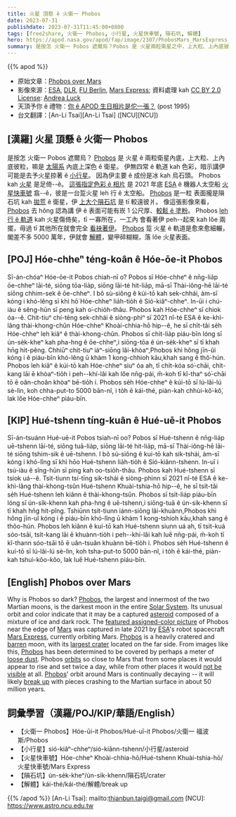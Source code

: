 ```yaml
---
title: 火星 頂懸 ê 火衛一 Phobos
date: 2023-07-31
publishdate: 2023-07-31T11:45:00+0800
tags: [free2share, 火衛一 Phobos, 小行星, 火星快車號, 隕石坑, 解體]
hero: https://apod.nasa.gov/apod/fap/image/2307/PhobosMars_MarsExpress_960.jpg
summary: 是按怎 火衛一 Pobos 遮爾烏？Pobos 是 火星兩粒衛星之中，上大粒、上內底彼粒，嘛是太陽系內底上深色 ê 衛星。
---
```


{{% apod %}}

- 原始文章：[Phobos over Mars](https://apod.nasa.gov/apod/ap230731.html)
- 影像來源：[ESA](https://www.esa.int/), [DLR](https://www.dlr.de/EN/organisation-dlr/dlr/dlr-at-a-glance.html), [FU Berlin](https://www.fu-berlin.de/), [Mars Express](https://www.esa.int/Science_Exploration/Space_Science/Mars_Express); 資料處理 kah [CC BY 2.0 License](https://creativecommons.org/licenses/by/2.0/): [Andrea Luck](https://twitter.com/andrluck)
- 天頂予你 ê 禮物：[你 ê APOD 生日相片是佗一張？](https://apod.nasa.gov/apod/calendar/allyears.html) (post 1995)
- 台文翻譯：[An-Li Tsai][An-Li Tsai] ([NCU][NCU])

## [漢羅] 火星 頂懸 ê 火衛一 Phobos
是按怎 火衛一 Pobos 遮爾烏？
[Phobos][Phobos 1] 是 火星 ê 兩粒衛星內底，上大粒、上內底彼粒，嘛是 [太陽系][Solar System] 內底上深色 ê 衛星。
伊無四常 ê 軌道 kah 色彩，暗示講伊可能是去予火星掠著 ê [小行星][asteroid]。
因為伊主要 ê 成份是冰 kah 烏石頭。
Phobos kah [火星][Mars] 是足倚--ê。
[這張指定色彩 ê 相片][featured assigned-color picture] 是 2021 年底 [ESA][ESA] ê 機器人太空船 [火星快車號][Mars Express] 翕--ê，彼是一台踅火星 leh 行 ê 太空船。
[Phobos][Phobos 2] 是一粒 表面攏是隕石坑 kah [拋荒][barren] ê 衛星，伊 [上大个隕石坑][largest crater] 是 tī 較遠彼爿。
像這張影像來看，[Phobos][Phobos 3] 去 hŏng 認為講 伊 ê 表面可能有崁 1 公尺厚、[較鬆 ê 塗粉][loose dust]。
Phobos [leh 行 ê 軌道][orbits] kah 火星傷倚矣，tī 一寡所在，一工內 會看著伊 peh--起來 kah lŏe 兩擺，毋過 tī 其他所在就會完全 [看袂著伊][not be visible]。
[Phobos][Phobos 4] 踅 火星 ê 軌道是愈來愈細輾，閣差不多 5000 萬年，伊就會 [解體][break up]，變甲碎糊糊，落 lŏe 火星表面。

## [POJ] Hóe-chheⁿ téng-koân ê Hóe-ōe-it Phobos
Sī-án-chóaⁿ Hóe-ōe-it Pobos chiah-nī o͘?
Pobos sī Hóe-chheⁿ ê nn̄g-lia̍p ōe-chheⁿ lāi-té, siōng tōa-lia̍p, siōng lāi-té hit-lia̍p, mā-sī Thài-iông-hē lāi-té siōng chhim-sek ê ōe-chheⁿ.
I bô sù-siông ê kúi-tō kah sek-chhái, àm-sī kóng i khó-lêng sī khì hō͘ Hóe-chheⁿ lia̍h-tio̍h ê Sió-kiâⁿ-chheⁿ.
In-ūi i chú-iàu ê sêng-hūn sī peng kah o͘-chio̍h-thâu.
Phobos kah Hóe-chheⁿ sī chiok óa--ê.
Chit-tiuⁿ chí-tēng sek-chhái ê siòng-phìⁿ sī 2021 nî-té ESA ê ke-khì-lâng thài-khong-chûn Hóe-chheⁿ Khoài-chhia-hō hip--ê, he sī chi̍t-tâi se̍h Hóe-chheⁿ leh kiâⁿ ê thài-khong-chûn.
Phobos sī chi̍t-lia̍p piáu-bīn lóng sī ún-se̍k-kheⁿ kah pha-hng ê ōe-chheⁿ,i siōng-tōa ê ún-se̍k-kheⁿ sī tī khah hn̄g hit-pêng.
Chhiūⁿ chit-tiuⁿ iáⁿ-siōng lâi-khòaⁿ,Phobos khì hőng jīn-ûi kóng i ê piáu-bīn khó-lêng ū khàm 1 kong-chhioh kāu,khah sang ê thô͘-hún.
Phobos leh kiâⁿ ê kúi-tō kah Hóe-chheⁿ siuⁿ óa ah, tī chi̍t-kóa só͘-chāi, chi̍t-kang lāi ē khòaⁿ-tio̍h i peh--khí-lâi kah lőe  nn̄g-pái, m̄-koh tī kî-thaⁿ só͘-chāi tō ē oân-choân khòaⁿ bē-tio̍h i.
Phobos se̍h Hóe-chheⁿ ê kúi-tō sī lú-lâi-lú sè-lìn, koh chha-put-to 5000 bān-nî, i to̍h ē kái-thé, piàn-kah chhùi-kô͘-kô͘, lak lőe  Hóe-chheⁿ piáu-bīn.

## [KIP] Hué-tshenn tíng-kuân ê Hué-uē-it Phobos
Sī-án-tsuánn Hué-uē-it Pobos tsiah-nī oo?
Pobos sī Hué-tshenn ê nn̄g-lia̍p uē-tshenn lāi-té, siōng tuā-lia̍p, siōng lāi-té hit-lia̍p, mā-sī Thài-iông-hē lāi-té siōng tshim-sik ê uē-tshenn.
I bô sù-siông ê kuí-tō kah sik-tshái, àm-sī kóng i khó-lîng sī khì hōo Hué-tshenn lia̍h-tio̍h ê Sió-kiânn-tshenn.
In-uī i tsú-iàu ê sîng-hūn sī ping kah oo-tsio̍h-thâu.
Phobos kah Hué-tshenn sī tsiok uá--ê.
Tsit-tiunn tsí-tīng sik-tshái ê siòng-phìnn sī 2021 nî-té ESA ê ke-khì-lâng thài-khong-tsûn Hué-tshenn Khuài-tshia-hō hip--ê, he sī tsi̍t-tâi se̍h Hué-tshenn leh kiânn ê thài-khong-tsûn.
Phobos sī tsi̍t-lia̍p piáu-bīn lóng sī ún-si̍k-khenn kah pha-hng ê uē-tshenn,i siōng-tuā ê ún-si̍k-khenn sī tī khah hn̄g hit-pîng.
Tshiūnn tsit-tiunn iánn-siōng lâi-khuànn,Phobos khì hőng jīn-uî kóng i ê piáu-bīn khó-lîng ū khàm 1 kong-tshioh kāu,khah sang ê thôo-hún.
Phobos leh kiânn ê kuí-tō kah Hué-tshenn siunn uá ah, tī tsi̍t-kuá sóo-tsāi, tsi̍t-kang lāi ē khuànn-tio̍h i peh--khí-lâi kah lue̋  nn̄g-pái, m̄-koh tī kî-thann sóo-tsāi tō ē uân-tsuân khuànn bē-tio̍h i.
Phobos se̍h Hué-tshenn ê kuí-tō sī lú-lâi-lú sè-lìn, koh tsha-put-to 5000 bān-nî, i to̍h ē kái-thé, piàn-kah tshuì-kôo-kôo, lak lue̋  Hué-tshenn piáu-bīn.

## [English] Phobos over Mars
Why is Phobos so dark?
[Phobos][Phobos 1], the largest and innermost of the two Martian moons, is the darkest moon in the entire [Solar System][Solar System].
Its unusual orbit and color indicate that it may be a captured [asteroid][asteroid] composed of a mixture of ice and dark rock.
The [featured assigned-color picture][featured assigned-color picture] of Phobos near the edge of [Mars][Mars] was captured in late 2021 by [ESA][ESA]'s robot spacecraft [Mars Express][Mars Express], currently orbiting Mars.
[Phobos][Phobos 2] is a heavily cratered and [barren][barren] moon, with its [largest crater][largest crater] located on the far side.
From images like this, [Phobos][Phobos 3] has been determined to be covered by perhaps a meter of [loose dust][loose dust].
Phobos [orbits][orbits] so close to Mars that from some places it would appear to rise and set twice a day, while from other places it would [not be visible][not be visible] at all.
[Phobos][Phobos 4]' orbit around Mars is continually decaying -- it will likely [break up][break up] with pieces crashing to the Martian surface in about 50 million years.

## 詞彙學習（漢羅/POJ/KIP/華語/English）
- 【火衛一 Phobos】Hóe-ūi-it Phobos/Hué-uī-it Phobos/火衛一 福波斯/Phobos
- 【小行星】sió-kiâⁿ-chheⁿ/sió-kiânn-tshenn/小行星/asteroid
- 【火星快車號】Hóe-chheⁿ Khoài-chhia-hō/Hué-tshenn Khuài-tshia-hō/火星快車號/Mars Express
- 【隕石坑】ún-se̍k-kheⁿ/ún-si̍k-khenn/隕石坑/crater
- 【解體】kái-thé/kái-thé/解體/break up

{{% /apod %}}
[An-Li Tsai]: mailto:thianbun.taigi@gmail.com
[NCU]: https://www.astro.ncu.edu.tw

[copyright]: https://apod.nasa.gov/apod/fap/lib/about_apod.html#srapply
[License]: https://creativecommons.org/licenses/by/2.0/

[Phobos 1]:https://solarsystem.nasa.gov/moons/mars-moons/phobos/in-depth/
[Solar System]:https://solarsystem.nasa.gov/planets/overview/
[asteroid]:https://solarsystem.nasa.gov/asteroids-comets-and-meteors/asteroids/overview/
[featured assigned-color picture]:https://www.flickr.com/photos/192271236@N03/53063793187/in/pool-apods/
[Mars]:https://solarsystem.nasa.gov/planets/mars/overview/
[ESA]:https://www.esa.int
[Mars Express]:https://www.esa.int/Science_Exploration/Space_Science/Mars_Express
[Phobos 2]:https://apod.nasa.gov/apod/ap080414.html
[barren]:https://apod.nasa.gov/apod/ap031109.html
[largest crater]:https://apod.nasa.gov/apod/ap230708.html
[Phobos 3]:https://apod.nasa.gov/apod/ap061203.html
[loose dust]:https://apod.nasa.gov/apod/ap980914.html
[orbits]:http://www.youtube.com/watch?v=7rxqZcO-0uI
[not be visible]:https://img.jagranjosh.com/images/2023/June/2062023/find-the-cat-in-leaves.jpg
[Phobos 4]:https://en.wikipedia.org/wiki/Phobos_(moon)
[break up]:https://ui.adsabs.harvard.edu/abs/2008AGUFM.P51C1423H/abstract
